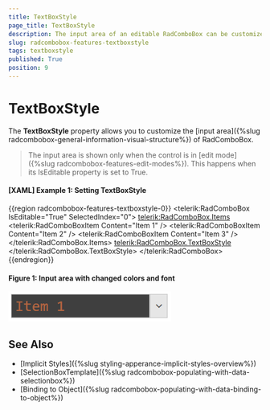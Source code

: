 ```yaml
---
title: TextBoxStyle
page_title: TextBoxStyle
description: The input area of an editable RadComboBox can be customized via the TextBoxStyle property.
slug: radcombobox-features-textboxstyle
tags: textboxstyle
published: True
position: 9
---
```


# TextBoxStyle

The __TextBoxStyle__ property allows you to customize the [input area]({%slug radcombobox-general-information-visual-structure%}) of RadComboBox. 

> The input area is shown only when the control is in [edit mode]({%slug radcombobox-features-edit-modes%}). This happens when its IsEditable property is set to True.

#### __[XAML] Example 1: Setting TextBoxStyle__
{{region radcombobox-features-textboxstyle-0}}
	<telerik:RadComboBox IsEditable="True" SelectedIndex="0">
		<telerik:RadComboBox.Items>
			<telerik:RadComboBoxItem Content="Item 1" />
			<telerik:RadComboBoxItem Content="Item 2" />
			<telerik:RadComboBoxItem Content="Item 3" />
		</telerik:RadComboBox.Items>
		<telerik:RadComboBox.TextBoxStyle>
			<!-- If you use NoXaml dlls and implicit styles, set the following property on the Style element - BasedOn="{StaticResource ComboBoxTextBoxStyle}" -->
			<Style TargetType="TextBox">
				<Setter Property="Background" Value="#3F3F3F" />
				<Setter Property="Foreground" Value="#FF8041" />
				<Setter Property="FontSize" Value="24" />
				<Setter Property="FontFamily" Value="Consolas" />
			</Style>
		</telerik:RadComboBox.TextBoxStyle>
	</telerik:RadComboBox>
{{endregion}}

#### Figure 1: Input area with changed colors and font
![{{ site.framework_name }} RadComboBox Input area with changed colors and font](images/radcombobox-features-textboxstyle-0.png)

## See Also  
 * [Implicit Styles]({%slug styling-apperance-implicit-styles-overview%}) 
 * [SelectionBoxTemplate]({%slug radcombobox-populating-with-data-selectionbox%})
 * [Binding to Object]({%slug radcombobox-populating-with-data-binding-to-object%})